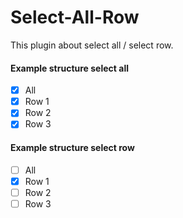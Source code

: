 # Select-All-Row
This plugin about select all / select row.

#### Example structure select all
- [X] All
- [x] Row 1
- [X] Row 2
- [X] Row 3

#### Example structure select row
- [ ] All
- [X] Row 1
- [ ] Row 2
- [ ] Row 3

